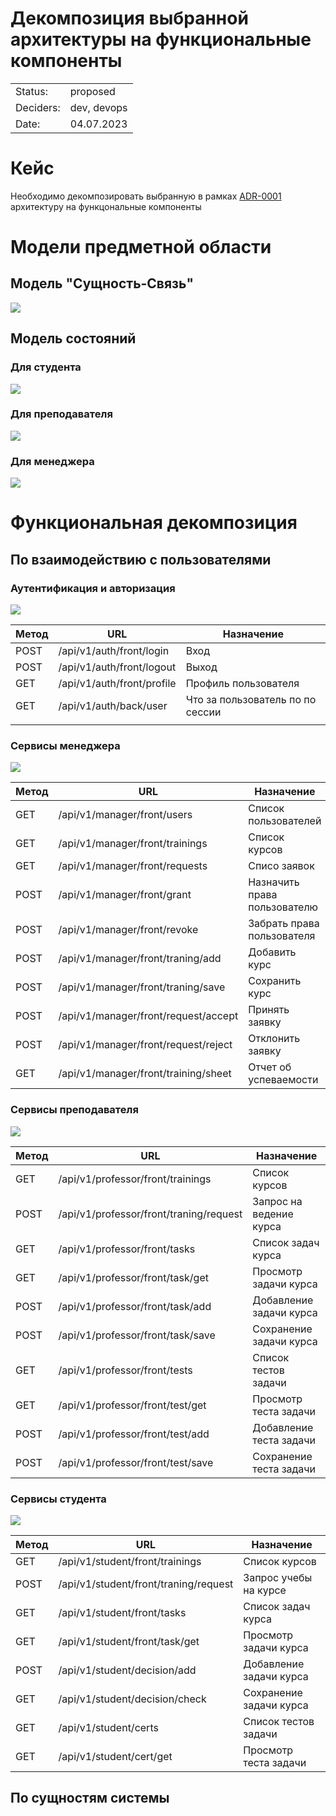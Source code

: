 Декомпозиция выбранной архитектуры на функциональные компоненты
=========
|          |                                                                   |
|----------|-------------------------------------------------------------------|
|Status:   | proposed 
|Deciders: | dev, devops                                                       |
|Date:     | 04.07.2023                                                        |

# Кейс

Необходимо декомпозировать выбранную в рамках [ADR-0001](../ADR-0001/README.md) архитектуру на функцональные компоненты

# Модели предметной области 

## Модель "Сущность-Связь"  

![](wsd/ER.png)

## Модель состояний

### Для студента
![](wsd/States%20of%20a%20student.png)

### Для преподавателя
![](wsd/States%20of%20a%20professor.png)

### Для менеджера
![](wsd/States%20of%20a%20manager.png)

# Функциональная декомпозиция

## По взаимодействию с пользователями

### Аутентификация и авторизация

![](wsd/ER%20Auth.png)


| Метод   | URL                         | Назначение                           |
|---------|-----------------------------|--------------------------------------| 
| POST    |/api/v1/auth/front/login     | Вход                                 |
| POST    |/api/v1/auth/front/logout    | Выход                                |
| GET     |/api/v1/auth/front/profile   | Профиль пользователя                 |
| GET     |/api/v1/auth/back/user       | Что за пользователь по по сессии     |
|         |                             |                                      |


### Сервисы менеджера

![](wsd/ER%20Manager.png)

| Метод   | URL                                | Назначение                    |
|---------|------------------------------------|-------------------------------| 
| GET     |/api/v1/manager/front/users         | Список пользователей          |
| GET     |/api/v1/manager/front/trainings     | Список курсов                 |
| GET     |/api/v1/manager/front/requests      | Списо заявок                  |
| POST    |/api/v1/manager/front/grant         | Назначить права пользователю  |
| POST    |/api/v1/manager/front/revoke        | Забрать права пользователя    |
| POST    |/api/v1/manager/front/traning/add   | Добавить курс                 |
| POST    |/api/v1/manager/front/traning/save  | Сохранить курс                |
| POST    |/api/v1/manager/front/request/accept| Принять заявку                |
| POST    |/api/v1/manager/front/request/reject| Отклонить заявку              |
| GET     |/api/v1/manager/front/training/sheet| Отчет об успеваемости         |

### Сервисы преподавателя

![](wsd/ER%20professor.png)

| Метод   | URL                                    | Назначение                |
|---------|----------------------------------------|---------------------------| 
| GET     |/api/v1/professor/front/trainings       | Список курсов             |
| POST    |/api/v1/professor/front/traning/request | Запрос на ведение курса   |
| GET     |/api/v1/professor/front/tasks           | Список задач курса        |
| GET     |/api/v1/professor/front/task/get        | Просмотр задачи курса     |
| POST    |/api/v1/professor/front/task/add        | Добавление задачи курса   |
| POST    |/api/v1/professor/front/task/save       | Сохранение задачи курса   |
| GET     |/api/v1/professor/front/tests           | Список тестов задачи      |
| GET     |/api/v1/professor/front/test/get        | Просмотр теста задачи     |
| POST    |/api/v1/professor/front/test/add        | Добавление теста задачи   |
| POST    |/api/v1/professor/front/test/save       | Сохранение теста задачи   |
 
### Сервисы студента

![](wsd/ER%20student.png)

| Метод   | URL                                    | Назначение                |
|---------|----------------------------------------|---------------------------| 
| GET     |/api/v1/student/front/trainings         | Список курсов             |
| POST    |/api/v1/student/front/traning/request   | Запрос учебы на курсе     |
| GET     |/api/v1/student/front/tasks             | Список задач курса        |
| GET     |/api/v1/student/front/task/get          | Просмотр задачи курса     |
| POST    |/api/v1/student/decision/add            | Добавление задачи курса   |
| GET     |/api/v1/student/decision/check          | Сохранение задачи курса   |
| GET     |/api/v1/student/certs                   | Список тестов задачи      |
| GET     |/api/v1/student/cert/get                | Просмотр теста задачи     |
 

## По сущностям системы
